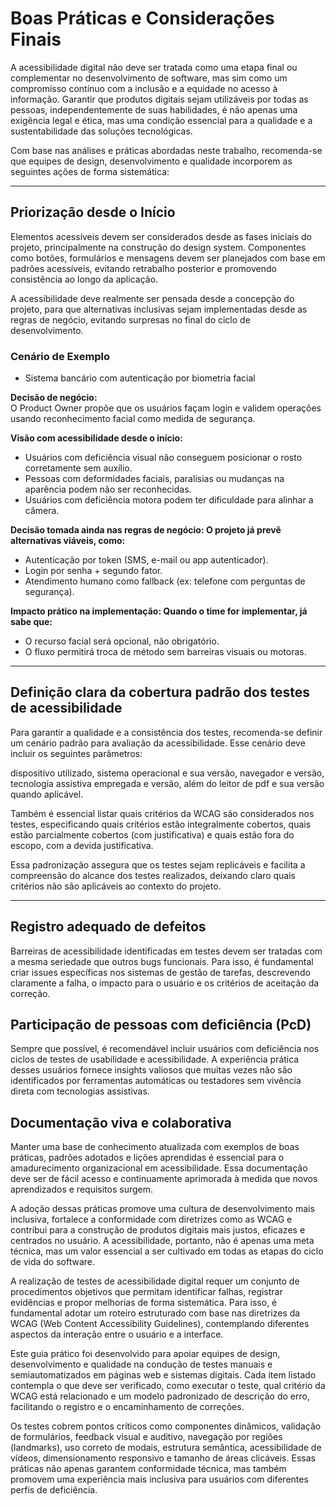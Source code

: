 # Boas Práticas e Considerações Finais

A acessibilidade digital não deve ser tratada como uma etapa final ou complementar no desenvolvimento de software, mas sim como um compromisso contínuo com a inclusão e a equidade no acesso à informação. Garantir que produtos digitais sejam utilizáveis por todas as pessoas, independentemente de suas habilidades, é não apenas uma exigência legal e ética, mas uma condição essencial para a qualidade e a sustentabilidade das soluções tecnológicas.

Com base nas análises e práticas abordadas neste trabalho, recomenda-se que equipes de design, desenvolvimento e qualidade incorporem as seguintes ações de forma sistemática:

---

## Priorização desde o Início

Elementos acessíveis devem ser considerados desde as fases iniciais do projeto, principalmente na construção do design system. Componentes como botões, formulários e mensagens devem ser planejados com base em padrões acessíveis, evitando retrabalho posterior e promovendo consistência ao longo da aplicação.

A acessibilidade deve realmente ser pensada desde a concepção do projeto, para que alternativas inclusivas sejam implementadas desde as regras de negócio, evitando surpresas no final do ciclo de desenvolvimento.

### Cenário de Exemplo 

- Sistema bancário com autenticação por biometria facial

**Decisão de negócio:**  
O Product Owner propõe que os usuários façam login e validem operações usando reconhecimento facial como medida de segurança.

**Visão com acessibilidade desde o início:**

- Usuários com deficiência visual não conseguem posicionar o rosto corretamente sem auxílio.
- Pessoas com deformidades faciais, paralisias ou mudanças na aparência podem não ser reconhecidas.
- Usuários com deficiência motora podem ter dificuldade para alinhar a câmera.

**Decisão tomada ainda nas regras de negócio: O projeto já prevê alternativas viáveis, como:**

- Autenticação por token (SMS, e-mail ou app autenticador).
- Login por senha + segundo fator.
- Atendimento humano como fallback (ex: telefone com perguntas de segurança).

**Impacto prático na implementação: Quando o time for implementar, já sabe que:**

- O recurso facial será opcional, não obrigatório.
- O fluxo permitirá troca de método sem barreiras visuais ou motoras.

---

## Definição clara da cobertura padrão dos testes de acessibilidade
  
Para garantir a qualidade e a consistência dos testes, recomenda-se definir um cenário padrão para avaliação da acessibilidade. Esse cenário deve incluir os seguintes parâmetros:

dispositivo utilizado, sistema operacional e sua versão, navegador e versão, tecnologia assistiva empregada e versão, além do leitor de pdf e sua versão quando aplicável. 

Também é essencial listar quais critérios da WCAG são considerados  nos testes, especificando quais critérios estão integralmente cobertos, quais estão parcialmente cobertos (com justificativa) e quais estão fora do escopo, com a devida justificativa. 

Essa padronização assegura que os testes sejam replicáveis e facilita a compreensão do alcance dos testes realizados, deixando claro quais critérios não são aplicáveis ao contexto do projeto.

---

## Registro adequado de defeitos 
Barreiras de acessibilidade identificadas em testes devem ser tratadas com a mesma seriedade que outros bugs funcionais. Para isso, é fundamental criar issues específicas nos sistemas de gestão de tarefas, descrevendo claramente a falha, o impacto para o usuário e os critérios de aceitação da correção.

## Participação de pessoas com deficiência (PcD) 
Sempre que possível, é recomendável incluir usuários com deficiência nos ciclos de testes de usabilidade e acessibilidade. A experiência prática desses usuários fornece insights valiosos que muitas vezes não são identificados por ferramentas automáticas ou testadores sem vivência direta com tecnologias assistivas.

## Documentação viva e colaborativa 
Manter uma base de conhecimento atualizada com exemplos de boas práticas, padrões adotados e lições aprendidas é essencial para o amadurecimento organizacional em acessibilidade. Essa documentação deve ser de fácil acesso e continuamente aprimorada à medida que novos aprendizados e requisitos surgem. 

A adoção dessas práticas promove uma cultura de desenvolvimento mais inclusiva, fortalece a conformidade com diretrizes como as WCAG e contribui para a construção de produtos digitais mais justos, eficazes e centrados no usuário. A acessibilidade, portanto, não é apenas uma meta técnica, mas um valor essencial a ser cultivado em todas as etapas do ciclo de vida do software.

A realização de testes de acessibilidade digital requer um conjunto de procedimentos objetivos que permitam identificar falhas, registrar evidências e propor melhorias de forma sistemática. Para isso, é fundamental adotar um roteiro estruturado com base nas diretrizes da WCAG (Web Content Accessibility Guidelines), contemplando diferentes aspectos da interação entre o usuário e a interface.

Este guia prático foi desenvolvido para apoiar equipes de design, desenvolvimento e qualidade na condução de testes manuais e semiautomatizados em páginas web e sistemas digitais. Cada item listado contempla o que deve ser verificado, como executar o teste, qual critério da WCAG está relacionado e um modelo padronizado de descrição do erro, facilitando o registro e o encaminhamento de correções.

Os testes cobrem pontos críticos como componentes dinâmicos, validação de formulários, feedback visual e auditivo, navegação por regiões (landmarks), uso correto de modais, estrutura semântica, acessibilidade de vídeos, dimensionamento responsivo e tamanho de áreas clicáveis. Essas práticas não apenas garantem conformidade técnica, mas também promovem uma experiência mais inclusiva para usuários com diferentes perfis de deficiência.